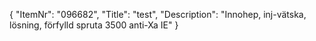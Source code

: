 {
  "ItemNr": "096682",
  "Title": "test",
  "Description": "Innohep, inj-vätska, lösning, förfylld spruta 3500 anti-Xa IE"
}